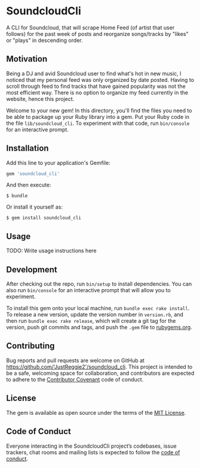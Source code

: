 # SoundcloudCli

A CLI for Soundcloud, that will scrape Home Feed (of artist that user follows) for the past week of posts and reorganize songs/tracks by "likes" or "plays" in descending order.

## Motivation

Being a DJ and avid Soundcloud user to find what's hot in new music, I noticed that my personal feed was only organized by date posted. Having to scroll through feed to find tracks that have gained popularity was not the most efficient way. There is no option to organize my feed currently in the website, hence this project.

Welcome to your new gem! In this directory, you'll find the files you need to be able to package up your Ruby library into a gem. Put your Ruby code in the file `lib/soundcloud_cli`. To experiment with that code, run `bin/console` for an interactive prompt.



## Installation

Add this line to your application's Gemfile:

```ruby
gem 'soundcloud_cli'
```

And then execute:

    $ bundle

Or install it yourself as:

    $ gem install soundcloud_cli

## Usage

TODO: Write usage instructions here

## Development

After checking out the repo, run `bin/setup` to install dependencies. You can also run `bin/console` for an interactive prompt that will allow you to experiment.

To install this gem onto your local machine, run `bundle exec rake install`. To release a new version, update the version number in `version.rb`, and then run `bundle exec rake release`, which will create a git tag for the version, push git commits and tags, and push the `.gem` file to [rubygems.org](https://rubygems.org).

## Contributing

Bug reports and pull requests are welcome on GitHub at https://github.com/'JustReggie2'/soundcloud_cli. This project is intended to be a safe, welcoming space for collaboration, and contributors are expected to adhere to the [Contributor Covenant](http://contributor-covenant.org) code of conduct.

## License

The gem is available as open source under the terms of the [MIT License](https://opensource.org/licenses/MIT).

## Code of Conduct

Everyone interacting in the SoundcloudCli project’s codebases, issue trackers, chat rooms and mailing lists is expected to follow the [code of conduct](https://github.com/'JustReggie2'/soundcloud_cli/blob/master/CODE_OF_CONDUCT.md).
